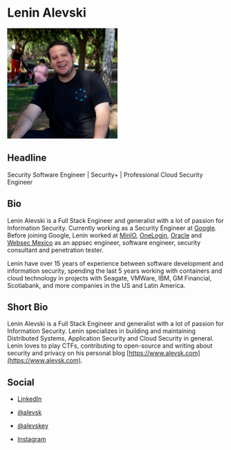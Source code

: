 # Lenin Alevski

<img src="images/46BE9EA8-32CD-42DA-83B6-1E8D50C9835C.JPG" title="" alt="46BE9EA8-32CD-42DA-83B6-1E8D50C9835C.JPG" width="255">

## Headline

Security Software Engineer | Security+ | Professional Cloud Security Engineer

## Bio

Lenin Alevski is a Full Stack Engineer and generalist with a lot of passion for Information Security. Currently working as a Security Engineer at [Google](https://www.google.com/). Before joining Google, Lenin worked at [MinIO](https://min.io/), [OneLogin](https://www.onelogin.com/), [Oracle](https://www.oracle.com/mx/index.html) and [Websec Mexico](https://www.websec.mx/) as an appsec engineer, software engineer, security consultant and penetration tester.

Lenin have over 15 years of experience between software development and information security, spending the last 5 years working with containers and cloud technology in projects with Seagate, VMWare, IBM, GM Financial, Scotiabank, and more companies in the US and Latin America.

## Short Bio

Lenin Alevski is a Full Stack Engineer and generalist with a lot of passion for Information Security. Lenin specializes in building and maintaining Distributed Systems, Application Security and Cloud Security in general. Lenin loves to play CTFs, contributing to open-source and writing about security and privacy on his personal blog [https://www.alevsk.com](https://www.alevsk.com).

## Social

- [LinkedIn](https://www.linkedin.com/in/alevsk/)

- [@alevsk](https://twitter.com/alevsk)

- [@alevskey](https://twitter.com/alevskey)

- [Instagram](https://www.instagram.com/alevsk/)
